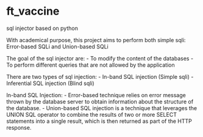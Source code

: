 # ft_vaccine
sql injector based on python

With academical purpose, this project aims to perform both simple sqli: Error-based SQLi and Union-based SQLi

The goal of the sql injector are:
    - To modify the content of the databases
    - To perform different queries that are not allowed by the application

There are two types of sql injection:
    - In-band SQL injection (Simple sqli)
    - Inferential SQL injection (Blind sqli)

In-band SQL Injection:
    - Error-based technique relies on error message thrown by the database server to obtain information about the structure of the database.
    - Union-based SQL injection is a technique that leverages the UNION SQL operator to combine the results of two or more SELECT statements into a single result, which is then returned as part of the HTTP response.